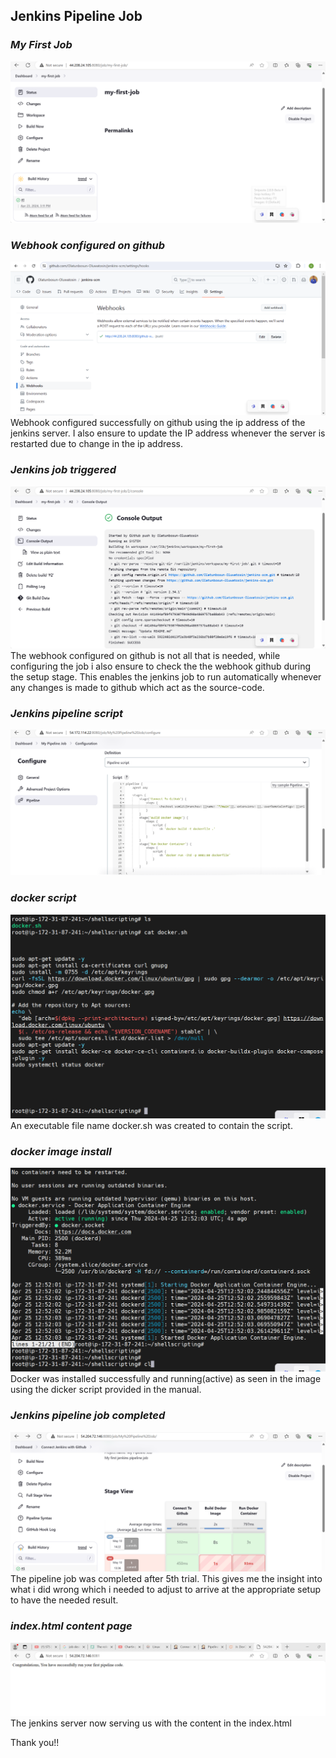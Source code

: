 ## Jenkins Pipeline Job

### _My First Job_
![](./01.%20jenkins-job.png)

### _Webhook configured on github_
![](./02.%20github-webhook.png)
Webhook configured successfully on github using the ip address of the jenkins server. I also ensure to update the IP address whenever the server is restarted due to change in the ip address.

### _Jenkins job triggered_
![](./03.%20job-triggered-automatically.png)
The webhook configured on github is not all that is needed, while configuring the job i also ensure to check the the webhook github during the setup stage. This enables the jenkins job to run automatically whenever any changes is made to github which act as the source-code.
### _Jenkins pipeline script_
![](./04.%20pipeline-script.png)

### _docker script_
![](./05.docker-script.png)
An executable file name docker.sh was created to contain the script.

### _docker image install_
![](./06.%20docker-installed.png)
Docker was installed successfully and running(active) as seen in the image using the dicker script provided in the manual.

### _Jenkins pipeline job completed_
![](./07.%20pipeline-job-completed.png)
The pipeline job was completed after 5th trial. This gives me the insight into what i did wrong which i needed to adjust to arrive at the appropriate setup to have the needed result.

### _index.html content page_
![](./8.%20congratulation-page.png)
The jenkins server now serving us with the content in the index.html


Thank you!!